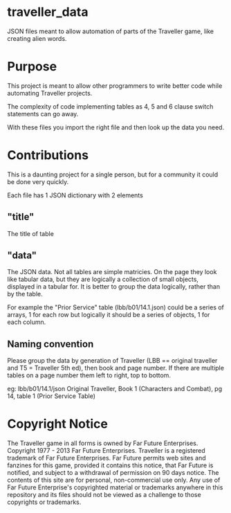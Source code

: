 # traveller_data
JSON files meant to allow automation of parts of the Traveller game, like creating alien words.

# Purpose

This project is meant to allow other programmers to write better code while automating Traveller projects.

The complexity of code implementing tables as 4, 5 and 6 clause switch statements can go away. 

With these files you import the right file and then look up the data you need. 

# Contributions
This is a daunting project for a single person, but for a community it could be done very quickly.

Each file has 1 JSON dictionary with 2 elements
## "title"
The title of table 
## "data"
The JSON data. Not all tables are simple matricies. On the page they look like tabular data, but they are logically a collection of small objects, displayed in a tabular for. It is better to group the data logically, rather than by the table.

For example the "Prior Service" table (lbb/b01/14.1.json) could be a series of arrays, 1 for each row but logically it should be a series of objects, 1 for each column.

## Naming convention
Please group the data by generation of Traveller (LBB == original traveller and T5 = Traveller 5th ed), then book and page number. If there are multiple tables on a page number them left to right, top to bottom.

eg: lbb/b01/14.1/json
Original Traveller, Book 1 (Characters and Combat), pg 14, table 1 (Prior Service Table)

# Copyright Notice

The Traveller game in all forms is owned by Far Future Enterprises. Copyright 1977 - 2013 Far Future Enterprises. Traveller is a registered trademark of Far Future Enterprises. Far Future permits web sites and fanzines for this game, provided it contains this notice, that Far Future is notified, and subject to a withdrawal of permission on 90 days notice. The contents of this site are for personal, non-commercial use only. Any use of Far Future Enterprise's copyrighted material or trademarks anywhere in this repository and its files should not be viewed as a challenge to those copyrights or trademarks.
